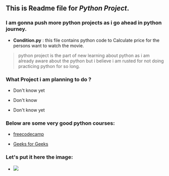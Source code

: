 ## This is Readme file for _Python Project_.
### I am gonna push more python projects as i go ahead in python journey.

* **Condition.py** : this file contains python code to Calculate price for the persons want to watch the movie.

> python project is the part of new learning about python as i am already aware about the python but i believe i am rusted for not doing practicing python for so long.

### What Project i am planning to do ? 

+ Don't know yet
* Don't  know
- Don't know yet


### Below are some very good python courses:
+ [freecodecamp](https://www.freecodecamp.org/)
- [Geeks for Geeks](https://geeksforgeeks.org/)

### Let's put it here the image:

- ![](C:\Users\MALVI\OneDrive\Desktop\py\python_dir\Python-Symbol.png)


